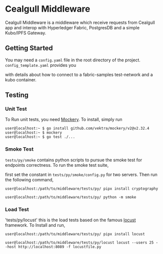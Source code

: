 # Cealgull Middleware

Cealgull Middleware is a middleware which receive requests from Cealgull app and interop with Hyperledger Fabric, PostgresDB and a simple Kubo/IPFS Gateway.


## Getting Started

You may need a `config.yaml` file in the root directory of the project. `config_template.yaml` provides you

with details about how to connect to a fabric-samples test-network and a kubo container.

## Testing

### Unit Test

To Run unit tests, you need [Mockery](https://vektra.github.io/mockery/latest/installation/). To install, simply run

```console
user@localhost:~ $ go install github.com/vektra/mockery/v2@v2.32.4
user@localhost:~ $ mockery
user@localhost:~ $ go test ./...
```

### Smoke Test

`tests/py/smoke` contains python scripts to pursue the smoke test for endpoints correctness. To run the smoke test suite,

first set the constant in `tests/py/smoke/config.py` for two servers. Then run the following command,

```console
user@localhost:/path/to/middleware/tests/py/ pipx install cryptography

user@localhost:/path/to/middleware/tests/py/ python -m smoke
```

### Load Test

'tests/py/locust' this is the load tests based on the famous [locust](https://locust.io/) framework. To Install and run,

``` console
user@localhost:/path/to/middleware/tests/py/ pipx install locust

user@localhost:/path/to/middleware/tests/py/locust locust --users 25 --host http://localhost:8089 -f locustfile.py
```

